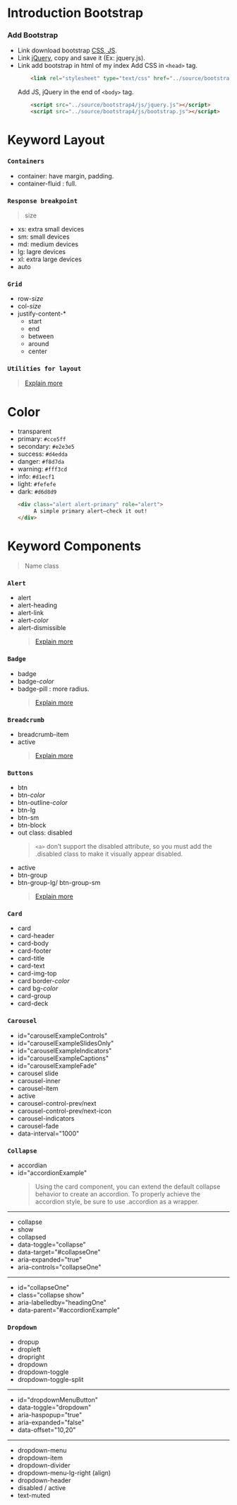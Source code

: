 # Introduction Bootstrap

### Add Bootstrap
- Link download bootstrap [CSS, JS](https://getbootstrap.com/docs/4.3/getting-started/download/).
- Link [jQuery](https://code.jquery.com/jquery-3.3.1.slim.js), copy and save it (Ex: jquery.js).
- Link add bootstrap in html of my index
	Add CSS in ```<head>``` tag.
	```html
		<link rel="stylesheet" type="text/css" href="../source/bootstrap4/css/bootstrap.css">
	```
	Add JS, jQuery in the end of ```<body>``` tag.
	```html
		<script src="../source/bootstrap4/js/jquery.js"></script>
		<script src="../source/bootstrap4/js/bootstrap.js"></script>
	```

# Keyword Layout
### **`Containers`**
- container: have margin, padding.
- container-fluid : full.

### **`Response breakpoint`**
 >size
- xs: extra small devices
- sm: small devices
- md: medium devices
- lg: lagre devices
- xl: extra large devices
- auto

### **`Grid`**
- row-*size*
- col-*size*
- justify-content-*
	- start
	- end
	- between
	- around
	- center

### **`Utilities for layout`**
>[Explain more](https://getbootstrap.com/docs/4.3/layout/utilities-for-layout/)

# Color
- transparent
- primary: `#cce5ff`
- secondary: `#e2e3e5`
- success: `#d4edda`
- danger: `#f8d7da`
- warning: `#fff3cd`
- info: `#d1ecf1`
- light: `#fefefe`
- dark: `#d6d8d9`
	```html
	<div class="alert alert-primary" role="alert">
 		 A simple primary alert—check it out!
	</div>
	```


# Keyword Components
>Name class
### **`Alert`**
- alert
- alert-heading 
- alert-link
- alert-*color*
- alert-dismissible
 	>[Explain more](https://getbootstrap.com/docs/4.3/components/alerts/)

### **`Badge`**
- badge
- badge-*color*
- badge-pill : more radius.
	>[Explain more](https://getbootstrap.com/docs/4.3/components/badge/)

### **`Breadcrumb`**
- breadcrumb-item
- active
 	>[Explain more](https://getbootstrap.com/docs/4.3/components/breadcrumb/#changing-the-separator)

### **`Buttons`**
- btn
- btn-*color*
- btn-outline-*color*
- btn-lg
- btn-sm
- btn-block
- out class: disabled
	> ```<a>``` don’t support the disabled attribute, so you must add the .disabled class to make it visually appear disabled.
- active
- btn-group
- btn-group-lg/ btn-group-sm
 	>[Explain more](https://getbootstrap.com/docs/4.3/components/button-group/)

### **`Card`**
- card
- card-header
- card-body
- card-footer
- card-title
- card-text
- card-img-top
- card border-*color*
- card bg-*color*
- card-group
- card-deck

### **`Carousel`**
- id="carouselExampleControls"
- id="carouselExampleSlidesOnly"
- id="carouselExampleIndicators"
- id="carouselExampleCaptions"
- id="carouselExampleFade"
- carousel slide
- carousel-inner
- carousel-item
- active
- carousel-control-prev/next
- carousel-control-prev/next-icon
- carousel-indicators
- carousel-fade
- data-interval="1000"

### **`Collapse`**
- accordian
- id="accordionExample"
 	>Using the card component, you can extend the default collapse behavior to create an accordion. To properly achieve the accordion style, be sure to use .accordion as a wrapper.
---
- collapse
- show
- collapsed
- data-toggle="collapse"
- data-target="#collapseOne"
- aria-expanded="true"
- aria-controls="collapseOne"
---
- id="collapseOne"
- class="collapse show"
- aria-labelledby="headingOne"
- data-parent="#accordionExample"

### **`Dropdown`**
- dropup
- dropleft
- dropright
- dropdown
- dropdown-toggle
- dropdown-toggle-split
---
- id="dropdownMenuButton"
- data-toggle="dropdown"
- aria-haspopup="true"
- aria-expanded="false"
- data-offset="10,20"
---
- dropdown-menu
- dropdown-item
- dropdown-divider
- dropdown-menu-lg-right (align)
- dropdown-header
- disabled / active
- text-muted
